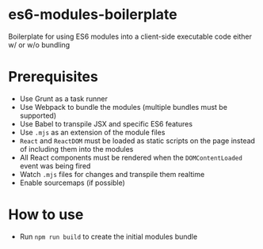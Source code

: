 # es6-modules-boilerplate
Boilerplate for using ES6 modules into a client-side executable code either w/ or w/o bundling

# Prerequisites
 - Use Grunt as a task runner
 - Use Webpack to bundle the modules (multiple bundles must be supported)
 - Use Babel to transpile JSX and specific ES6 features
 - Use `.mjs` as an extension of the module files
 - `React` and `ReactDOM` must be loaded as static scripts on the page instead of including them into the modules
 - All React components must be rendered when the `DOMContentLoaded` event was being fired
 - Watch `.mjs` files for changes and transpile them realtime
 - Enable sourcemaps (if possible)

# How to use
 - Run `npm run build` to create the initial modules bundle
